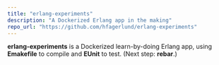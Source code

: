 ```yaml
---
title: "erlang-experiments"
description: "A Dockerized Erlang app in the making"
repo_url: "https://github.com/hfagerlund/erlang-experiments"
---
```


**erlang-experiments** is a Dockerized learn-by-doing Erlang app, using **Emakefile** to compile and **EUnit** to test. (Next step: **rebar**.)
